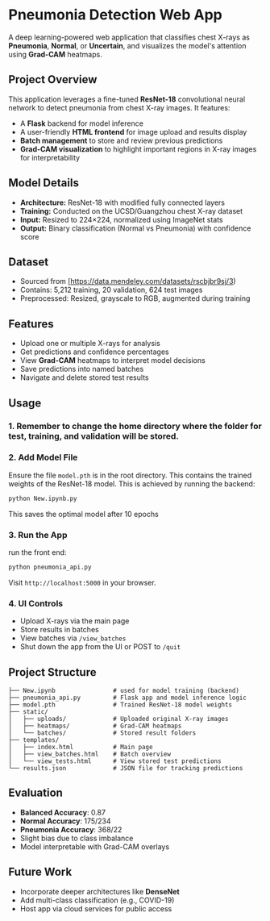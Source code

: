 # Pneumonia Detection Web App

A deep learning-powered web application that classifies chest X-rays as **Pneumonia**, **Normal**, or **Uncertain**, and visualizes the model's attention using **Grad-CAM** heatmaps.

## Project Overview

This application leverages a fine-tuned **ResNet-18** convolutional neural network to detect pneumonia from chest X-ray images. It features:

- A **Flask** backend for model inference
- A user-friendly **HTML frontend** for image upload and results display
- **Batch management** to store and review previous predictions
- **Grad-CAM visualization** to highlight important regions in X-ray images for interpretability

## Model Details

- **Architecture:** ResNet-18 with modified fully connected layers
- **Training:** Conducted on the UCSD/Guangzhou chest X-ray dataset
- **Input:** Resized to 224×224, normalized using ImageNet stats
- **Output:** Binary classification (Normal vs Pneumonia) with confidence score

## Dataset

- Sourced from [https://data.mendeley.com/datasets/rscbjbr9sj/3)
- Contains: 5,212 training, 20 validation, 624 test images
- Preprocessed: Resized, grayscale to RGB, augmented during training

## Features

- Upload one or multiple X-rays for analysis
- Get predictions and confidence percentages
- View **Grad-CAM** heatmaps to interpret model decisions
- Save predictions into named batches
- Navigate and delete stored test results

## Usage
### 1. Remember to change the home directory where the folder for test, training, and validation will be stored.

### 2. Add Model File

Ensure the file `model.pth` is in the root directory. This contains the trained weights of the ResNet-18 model. This is achieved by running the backend:
```bash
python New.ipynb.py
```
This saves the optimal model after 10 epochs
### 3. Run the App
run the front end:
```bash
python pneumonia_api.py
```

Visit `http://localhost:5000` in your browser.

### 4. UI Controls

- Upload X-rays via the main page
- Store results in batches
- View batches via `/view_batches`
- Shut down the app from the UI or POST to `/quit`

## Project Structure

```
├── New.ipynb                # used for model training (backend)
├── pneumonia_api.py         # Flask app and model inference logic
├── model.pth                # Trained ResNet-18 model weights
├── static/
│   ├── uploads/             # Uploaded original X-ray images
│   ├── heatmaps/            # Grad-CAM heatmaps
│   └── batches/             # Stored result folders
├── templates/
│   ├── index.html           # Main page
│   ├── view_batches.html    # Batch overview
│   └── view_tests.html      # View stored test predictions
└── results.json             # JSON file for tracking predictions
```

## Evaluation

- **Balanced Accuracy**: 0.87
- **Normal Accuracy**: 175/234
- **Pneumonia Accuracy**: 368/22
- Slight bias due to class imbalance
- Model interpretable with Grad-CAM overlays

## Future Work

- Incorporate deeper architectures like **DenseNet**
- Add multi-class classification (e.g., COVID-19)
- Host app via cloud services for public access
